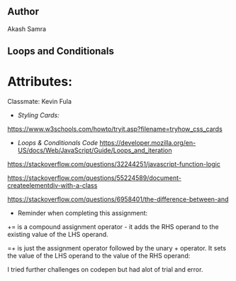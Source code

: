 ## Author

Akash Samra

## Loops and Conditionals 

# Attributes: 

Classmate: Kevin Fula

- *Styling Cards:*

https://www.w3schools.com/howto/tryit.asp?filename=tryhow_css_cards

- *Loops & Conditionals Code*
https://developer.mozilla.org/en-US/docs/Web/JavaScript/Guide/Loops_and_iteration

https://stackoverflow.com/questions/32244251/javascript-function-logic

https://stackoverflow.com/questions/55224589/document-createelementdiv-with-a-class

https://stackoverflow.com/questions/6958401/the-difference-between-and
 
- Reminder when completing this assignment:

+= is a compound assignment operator - it adds the RHS operand to the existing value of the LHS operand.

=+ is just the assignment operator followed by the unary + operator. It sets the value of the LHS operand to the value of the RHS operand:

I tried further challenges on codepen but had alot of trial and error.
